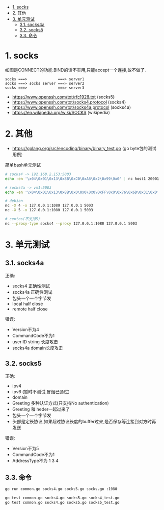 <!-- TOC -->

- [1. socks](#1-socks)
- [2. 其他](#2-其他)
- [3. 单元测试](#3-单元测试)
    - [3.1. socks4a](#31-socks4a)
    - [3.2. socks5](#32-socks5)
    - [3.3. 命令](#33-命令)

<!-- /TOC -->


<a id="markdown-1-socks" name="1-socks"></a>
# 1. socks

如图是CONNECT的功能.BIND的话不实用,只能accept一个连接,故不做了.
```
socks ===>              ===> server1  
socks ===> socks server ===> server2  
socks ===>              ===> server3  
```

* https://www.openssh.com/txt/rfc1928.txt (socks5)
* https://www.openssh.com/txt/socks4.protocol (socks4)
* https://www.openssh.com/txt/socks4a.protocol (socks4a)
* https://en.wikipedia.org/wiki/SOCKS (wikipedia)


<a id="markdown-2-其他" name="2-其他"></a>
# 2. 其他
* https://golang.org/src/encoding/binary/binary_test.go (go byte包的测试用例)


简单bash单元测试
```bash
# socks4 -> 192.168.2.153:5003
echo -en '\x04\0x01\0x13\0x8B\0xC0\0xA8\0x2\0x99\0x0' | nc host1 20001

# socks4a -> vm1:5003
echo -en '\x04\0x01\0x13\0x8B\0x0\0x0\0x0\0xFF\0x0\0x76\0x6D\0x31\0x0' | nc host1 20001

# debian 
nc -X 4 -x 127.0.0.1:1080 127.0.0.1 5003
nc -X 5 -x 127.0.0.1:1080 127.0.0.1 5003

# centos(不支持5)
nc --proxy-type socks4 --proxy 127.0.0.1:1080 127.0.0.1 5003
```


<a id="markdown-3-单元测试" name="3-单元测试"></a>
# 3. 单元测试

<a id="markdown-31-socks4a" name="31-socks4a"></a>
## 3.1. socks4a

正确:
* socks4 正确性测试
* socks4a 正确性测试
* 包头一个一个字节发
* local half close
* remote half close


错误:
* Version不为4
* CommandCode不为1
* user ID string 长度攻击
* socks4a domain长度攻击

<a id="markdown-32-socks5" name="32-socks5"></a>
## 3.2. socks5

正确:
* ipv4
* ipv6 (暂时不测试,冒烟已通过)
* domain
* Greeting 多种认证方式(只支持No authentication)
* Greeting 和 heder一起过来了
* 包头一个一个字节发
* 头部是定长协议,如果超过协议长度的buffer过来,是否保存等连接到对方时再发送

错误:
* Version不为5
* CommandCode不为1
* AddressType不为 1 3 4

<a id="markdown-33-命令" name="33-命令"></a>
## 3.3. 命令

```bash
go run common.go socks4.go socks5.go socks.go :1080

go test common.go socks4.go socks5.go socks4_test.go 
go test common.go socks4.go socks5.go socks5_test.go 
```
